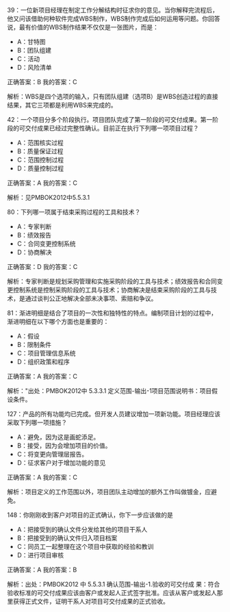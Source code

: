 39：一位新项目经理在制定工作分解结构时征求你的意见。当你解释完流程后，他又问该借助何种软件完成WBS制作，WBS制作完成后如何运用等问题。你回答说，最有价值的WBS制作结果不仅仅是一张图片，而是：
- A：甘特图
- B：团队组建
- C：活动
- D：风险清单

正确答案：B	我的答案：C

解析：WBS是四个选项的输入，只有团队组建（选项B）是WBS创造过程的直接结果，其它三项都是利用WBS来完成的。

42：一个项目分多个阶段执行。项目团队完成了第一阶段的可交付成果。第一阶段的可交付成果已经过完整性确认。目前正在执行下列哪一项项目过程？
- A：范围核实过程
- B：质量保证过程
- C：范围控制过程
- D：质量控制过程

正确答案：A	我的答案：C

解析：见PMBOK2012中5.5.3.1

80：下列哪一项属于结束采购过程的工具和技术？
- A：专家判断
- B：绩效报告
- C：合同变更控制系统
- D：协商解决

正确答案：D	我的答案：C

解析：专家判断是规划采购管理和实施采购阶段的工具与技术；绩效报告和合同变更控制系统是控制采购阶段的工具与技术；协商解决是结束采购阶段的工具与技术，是通过谈判公正地解决全部未决事项、索赔和争议。

81：渐进明细是结合了项目的一次性和独特性的特点。编制项目计划的过程中，渐进明细在以下哪个方面也是重要的：
- A：假设
- B：限制条件
- C：项目管理信息系统
- D：组织政策和程序

正确答案：A	我的答案：C

解析："出处：PMBOK2012中 5.3.3.1 定义范围-输出-1项目范围说明书：项目假设条件。

127：产品的所有功能均已完成。但开发人员建议增加一项新功能。项目经理应该采取下列哪一项措施？
- A：避免，因为这是画蛇添足。
- B：接受，因为会增加项目的价值。
- C：将变更向管理层报告。
- D：征求客户对于增加功能的意见

正确答案：A	我的答案：C

解析：项目定义的工作范围以外，项目团队主动增加的额外工作叫做镀金，应避免。

148：你刚刚收到客户对项目的正式确认，你下一步应该做的是
- A：把接受到的确认文件分发给其他的项目干系人
- B：把接受到的确认文件归入项目档案
- C：同员工一起整理在这个项目中获取的经验和教训
- D：进行项目审核

正确答案：A	我的答案：B

解析：出处：PMBOK2012 中 5.5.3.1 确认范围-输出-1.验收的可交付成 果：符合验收标准的可交付成果应该由客户或发起人正式签字批准。应该从客户或发起人那里获得正式文件，证明干系人对项目可交付成果的正式验收。
